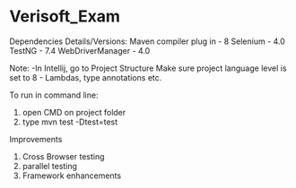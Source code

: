 # Verisoft_Exam

Dependencies Details/Versions:
Maven compiler plug in - 8
Selenium - 4.0
TestNG - 7.4
WebDriverManager - 4.0 

Note:
-In Intellij, go to Project Structure 
  Make sure project language level is set to 8 - Lambdas, type annotations etc.

To run in command line:
1. open CMD on project folder
2. type mvn test -Dtest=test

Improvements
1. Cross Browser testing
2. parallel testing
3. Framework enhancements
